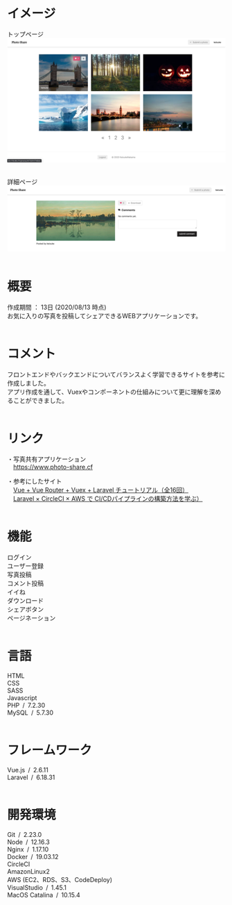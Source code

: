# イメージ
トップページ<br>
![photo-share-top.png](./public/photo-share-top.png)<br><br>

詳細ページ<br>
![photo-share-detail.png](./public/photo-share-detail.png)<br><br>

# 概要
作成期間&nbsp;：&nbsp;13日&nbsp;(2020/08/13 時点)<br>
お気に入りの写真を投稿してシェアできるWEBアプリケーションです。<br><br>

# コメント
フロントエンドやバックエンドについてバランスよく学習できるサイトを参考に作成しました。<br>
アプリ作成を通して、Vuexやコンポーネントの仕組みについて更に理解を深めることができました。<br><br>

# リンク
・写真共有アプリケーション<br>
&emsp;<https://www.photo-share.cf>

・参考にしたサイト<br>
&emsp;[Vue + Vue Router + Vuex + Laravel チュートリアル（全16回）](https://qiita.com/MasahiroHarada/items/2597bd6973a45f92e1e8)<br>
&emsp;[Laravel × CircleCI × AWS で CI/CDパイプラインの構築方法を学ぶ）](https://www.techpit.jp/courses/78)<br><br>

# 機能
ログイン<br>
ユーザー登録<br>
写真投稿<br>
コメント投稿<br>
イイね<br>
ダウンロード<br>
シェアボタン<br>
ページネーション<br><br>

# 言語
HTML<br>
CSS<br>
SASS<br>
Javascript<br>
PHP&ensp;/&ensp;7.2.30<br>
MySQL&ensp;/&ensp;5.7.30<br><br>

# フレームワーク
Vue.js&ensp;/&ensp;2.6.11<br>
Laravel&ensp;/&ensp;6.18.31<br><br>

# 開発環境
Git&ensp;/&ensp;2.23.0<br>
Node&ensp;/&ensp;12.16.3<br>
Nginx&ensp;/&ensp;1.17.10<br>
Docker&ensp;/&ensp;19.03.12<br>
CircleCI<br>
AmazonLinux2<br>
AWS&nbsp;(EC2、RDS、S3、CodeDeploy)<br>
VisualStudio&ensp;/&ensp;1.45.1<br>
MacOS Catalina&ensp;/&ensp;10.15.4